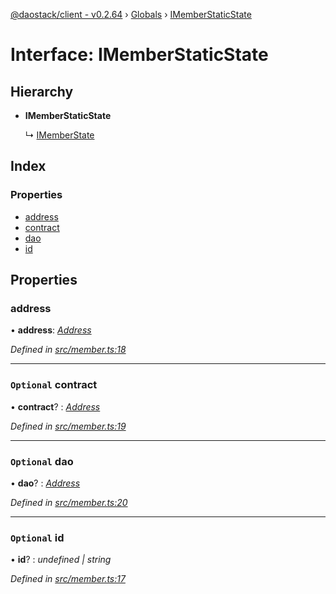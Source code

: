 [@daostack/client - v0.2.64](../README.md) › [Globals](../globals.md) › [IMemberStaticState](imemberstaticstate.md)

# Interface: IMemberStaticState

## Hierarchy

* **IMemberStaticState**

  ↳ [IMemberState](imemberstate.md)

## Index

### Properties

* [address](imemberstaticstate.md#address)
* [contract](imemberstaticstate.md#optional-contract)
* [dao](imemberstaticstate.md#optional-dao)
* [id](imemberstaticstate.md#optional-id)

## Properties

###  address

• **address**: *[Address](../globals.md#address)*

*Defined in [src/member.ts:18](https://github.com/dorgtech/client/blob/74940d1/src/member.ts#L18)*

___

### `Optional` contract

• **contract**? : *[Address](../globals.md#address)*

*Defined in [src/member.ts:19](https://github.com/dorgtech/client/blob/74940d1/src/member.ts#L19)*

___

### `Optional` dao

• **dao**? : *[Address](../globals.md#address)*

*Defined in [src/member.ts:20](https://github.com/dorgtech/client/blob/74940d1/src/member.ts#L20)*

___

### `Optional` id

• **id**? : *undefined | string*

*Defined in [src/member.ts:17](https://github.com/dorgtech/client/blob/74940d1/src/member.ts#L17)*
